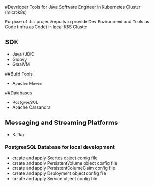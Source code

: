 #Developer Tools for Java Software Engineer in Kubernetes Cluster (microk8s)

Purpose of this project/repo is to provide Dev Environment and Tools as Code (Infra as Code) in local K8S Cluster

## SDK
 - Java (JDK)
 - Groovy
 - GraalVM

##Build Tools
 - Apache Maven

##Databases
 - PostgresSQL
 - Apache Cassandra

## Messaging and Streaming Platforms
 - Kafka

### PostgresSQL Database for local development
 - create and apply Secrtes object config file 
 - create and apply PersistentVolume object config file
 - create and apply PersistentColumeClaim config file
 - create and apply Deployment object config file
 - create and apply Service object config file
